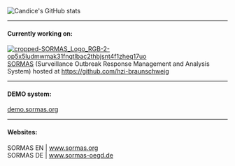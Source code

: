 ![Candice's GitHub stats](https://github-readme-stats.vercel.app/api?username=candice-louw&theme=graywhite&show_icons=true&hide_border=true&locale=de)
<br/><hr/>
#### Currently working on:
<a href="https://sormas.org/" target="_blank">![cropped-SORMAS_Logo_RGB-2-op5x5ludmwmak31fnqtlbac2thbjsnt4f1zheq17uo](https://www.sormas-oegd.de/wp-content/uploads/elementor/thumbs/cropped-SORMAS_Logo_RGB-2-op5x5ludmwmak31fnqtlbac2thbjsnt4f1zheq17uo.png)SORMAS</a> (Surveillance Outbreak Response Management and Analysis System)
hosted at https://github.com/hzi-braunschweig
<hr/>

#### DEMO system:
<a href="https://demo.sormas.org/sormas-ui/login" target="_blank">demo.sormas.org</a>
<br/>
<hr/>

#### Websites:
SORMAS EN | <a href="https://sormas.org/" target="_blank">www.sormas.org</a><br/>
SORMAS DE | <a href="https://www.sormas-oegd.de/" target="_blank">www.sormas-oegd.de</a>

<!--<hr/>

**Candice-Louw/Candice-Louw** is a ✨ _special_ ✨ repository because its `README.md` (this file) appears on your GitHub profile.

Here are some ideas to get you started:
### Hi there 👋
- 🔭 I’m currently working on ...
- 🌱 I’m currently learning ...
- 👯 I’m looking to collaborate on ...
- 🤔 I’m looking for help with ...
- 💬 Ask me about ...
- 📫 How to reach me: ...
- 😄 Pronouns: ...
- ⚡ Fun fact: ...
![SORMAS_logo](https://user-images.githubusercontent.com/65529128/140307169-fa3856c8-635d-4e33-95e5-050f4462d550.png)

https://raw.githubusercontent.com/hzi-braunschweig/SORMAS-Project/development/logo.png
https://github.com/hzi-braunschweig/SORMAS-Project 
-->
